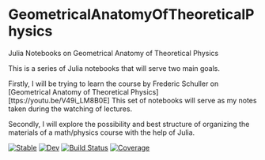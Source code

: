 # GeometricalAnatomyOfTheoreticalPhysics
Julia Notebooks on Geometrical Anatomy of Theoretical Physics 

This is a series of Julia notebooks that will serve two main goals.

Firstly, I will be trying to learn the course by Frederic Schuller on
[Geometrical Anatomy of Theoretical Physics][ttps://youtu.be/V49i_LM8B0E] This
set of notebooks will serve as my notes taken during the watching of lectures.

Secondly, I will explore the possibility and best structure of organizing the
materials of a math/physics course with the help of Julia.

[![Stable](https://img.shields.io/badge/docs-stable-blue.svg)](https://exAClior.github.io/GeomAnaPhyHelper.jl/stable/)
[![Dev](https://img.shields.io/badge/docs-dev-blue.svg)](https://exAClior.github.io/GeomAnaPhyHelper.jl/dev/)
[![Build Status](https://github.com/exAClior/GeomAnaPhyHelper.jl/actions/workflows/CI.yml/badge.svg?branch=main)](https://github.com/exAClior/GeomAnaPhyHelper.jl/actions/workflows/CI.yml?query=branch%3Amain)
[![Coverage](https://codecov.io/gh/exAClior/GeomAnaPhyHelper.jl/branch/main/graph/badge.svg)](https://codecov.io/gh/exAClior/GeomAnaPhyHelper.jl)
